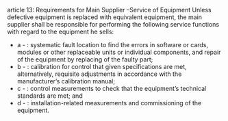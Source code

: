 article 13: Requirements for Main Supplier –Service of Equipment 
Unless defective equipment is replaced with equivalent equipment, the main supplier shall be responsible for performing the following service functions with regard to the equipment he sells: 
<ul>
			<li>a - : systematic fault location to find the errors in software or cards, modules or other replaceable units or individual components, and repair of the equipment by replacing of the faulty part; <ul>
			</ul></li>			<li>b - : calibration for control that given specifications are met, alternatively, requisite adjustments in accordance with the manufacturer’s calibration manual; <ul>
			</ul></li>			<li>c - : control measurements to check that the equipment’s technical standards are met; and <ul>
			</ul></li>			<li>d - : installation-related measurements and commissioning of the equipment.<ul>
			</ul></li></ul>